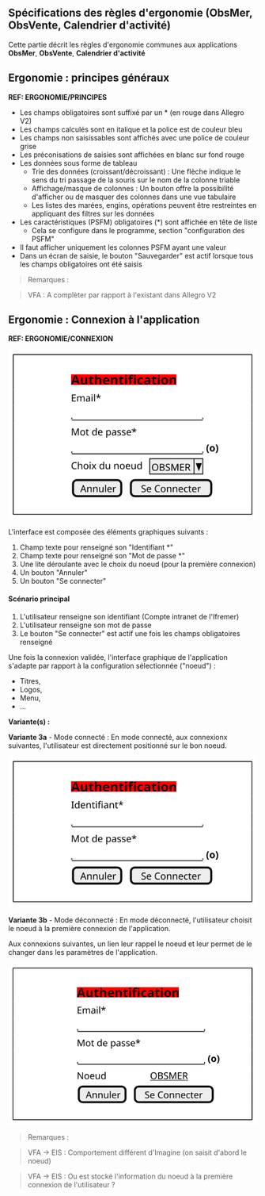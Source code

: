 ## Spécifications des règles d'ergonomie (ObsMer, ObsVente, Calendrier d'activité)

Cette partie décrit les règles d'ergonomie communes aux applications <b>ObsMer</b>, <b>ObsVente</b>, <b>Calendrier d'activité</b>

## Ergonomie : principes généraux

**REF: ERGONOMIE/PRINCIPES**

- Les champs obligatoires sont suffixé par un * (en rouge dans Allegro V2)
- Les champs calculés sont en italique et la police est de couleur bleu
- Les champs non saisissables sont affichés avec une police de couleur grise
- Les préconisations de saisies sont affichées en blanc sur fond rouge
- Les données sous forme de tableau
    - Trie des données (croissant/décroissant) : Une flèche indique le sens du tri passage de la souris sur le nom de la colonne triable
    - Affichage/masque de colonnes : Un bouton offre la possibilité d'afficher ou de masquer des colonnes dans une vue tabulaire
    - Les listes des marées, engins, opérations peuvent être restreintes en appliquant des filtres sur les données
- Les caractéristiques (PSFM) obligatoires (*) sont affichée en tête de liste
    - Cela se configure dans le programme, section "configuration des PSFM"
- Il faut afficher uniquement les colonnes PSFM ayant une valeur
- Dans un écran de saisie, le bouton "Sauvegarder" est actif lorsque tous les champs obligatoires ont été saisis

> Remarques :

> VFA : A complèter par rapport à l'existant dans Allegro V2


## Ergonomie : Connexion à l'application

**REF: ERGONOMIE/CONNEXION**

![ui-main_connexion](/projects/obsmer/spe/images/main-login-connect-out-first.svg)

L'interface est composée des éléments graphiques suivants :
1. Champ texte pour renseigné son "Identifiant *"
2. Champ texte pour renseigné son "Mot de passe *"
3. Une lite déroulante avec le choix du noeud (pour la première connexion)
4. Un bouton "Annuler"
5. Un bouton "Se connecter"



#### Scénario principal
1. L'utilisateur renseigne son identifiant (Compte intranet de l'Ifremer)
2. L'utilisateur renseigne son mot de passe
3. Le bouton "Se connecter" est actif une fois les champs obligatoires renseigné

Une fois la connexion validée, l'interface graphique de l'application s'adapte par rapport à la configuration sélectionnée ("noeud") :
- Titres,
- Logos,
- Menu,
- ...

**Variante(s) :**

**Variante 3a** - Mode connecté : En mode connecté, aux connexionx suivantes, l'utilisateur est directement positionné sur le bon noeud.

![ui-main_connexion](/projects/obsmer/spe/images/main-login-connect.svg)

**Variante 3b** - Mode déconnecté : En mode déconnecté, l'utilisateur choisit le noeud à la première connexion de l'application.

Aux connexions suivantes, un lien leur rappel le noeud et leur permet de le changer dans les paramètres de l'application.

![ui-main_connexion](/projects/obsmer/spe/images/main-login-connect-out-next.svg)

> Remarques :

> VFA -> EIS : Comportement différent d'Imagine (on saisit d'abord le noeud)

> VFA -> EIS : Ou est stocké l'information du noeud à la première connexion de l'utilisateur ?